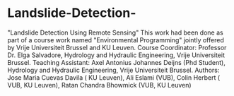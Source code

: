# Landslide-Detection-
"Landslide Detection Using Remote Sensing" 
This work had been done as part of a course work named "Environmental Programming" jointly offered by Vrije Universiteit Brussel and KU Leuven.
Course Coordinator:
Professor Dr. Elga Salvadore,
Hydrology and Hydraulic Engineering, Vrije Universiteit Brussel.
Teaching Assistant: 
Axel Antonius Johannes Deijns (Phd Student),
Hydrology and Hydraulic Engineering, Vrije Universiteit Brussel.
Authors:
Jose Maria Cuevas Davila ( KU Leuven), Ali Eslami (VUB), Colin Herbert ( VUB, KU Leuven), Ratan Chandra Bhowmick (VUB, KU Leuven)
